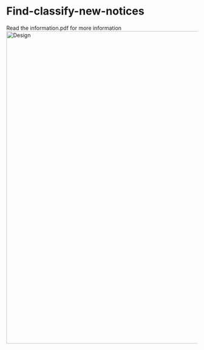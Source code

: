# Find-classify-new-notices
Read the information.pdf for more information
<img width="824" alt="Design" src="https://user-images.githubusercontent.com/97786915/217268632-c31af937-2809-414c-bf7a-3b1dd8ec5c7f.png">
